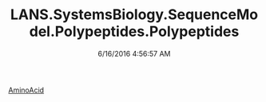 ﻿---
title: LANS.SystemsBiology.SequenceModel.Polypeptides.Polypeptides
date: 6/16/2016 4:56:57 AM
---

[AminoAcid](T-LANS.SystemsBiology.SequenceModel.Polypeptides.Polypeptides.AminoAcid.html)
